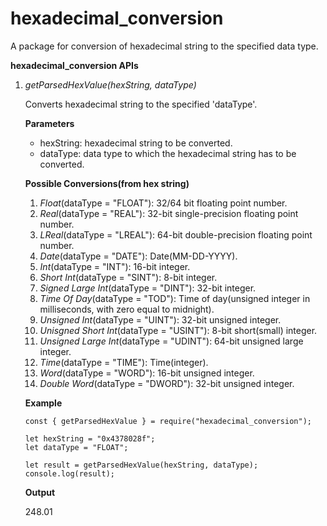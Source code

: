 # hexadecimal_conversion

A package for conversion of hexadecimal string to the specified data type.

**hexadecimal_conversion APIs**

1. _getParsedHexValue(hexString, dataType)_

   Converts hexadecimal string to the specified 'dataType'.

   **Parameters**

   - hexString: hexadecimal string to be converted.
   - dataType: data type to which the hexadecimal string has to be converted.

   **Possible Conversions(from hex string)**

   1. _Float_(dataType = "FLOAT"): 32/64 bit floating point number.
   2. _Real_(dataType = "REAL"): 32-bit single-precision floating point number.
   3. _LReal_(dataType = "LREAL"): 64-bit double-precision floating point number.
   4. _Date_(dataType = "DATE"): Date(MM-DD-YYYY).
   5. _Int_(dataType = "INT"): 16-bit integer.
   6. _Short Int_(dataType = "SINT"): 8-bit integer.
   7. _Signed Large Int_(dataType = "DINT"): 32-bit integer.
   8. _Time Of Day_(dataType = "TOD"): Time of day(unsigned integer in milliseconds, with zero equal to midnight).
   9. _Unsigned Int_(dataType = "UINT"): 32-bit unsigned integer.
   10. _Unisgned Short Int_(dataType = "USINT"): 8-bit short(small) integer.
   11. _Unsigned Large Int_(dataType = "UDINT"): 64-bit unsigned large integer.
   12. _Time_(dataType = "TIME"): Time(integer).
   13. _Word_(dataType = "WORD"): 16-bit unsigned integer.
   14. _Double Word_(dataType = "DWORD"): 32-bit unsigned integer.

   **Example**

   ```
   const { getParsedHexValue } = require("hexadecimal_conversion");

   let hexString = "0x4378028f";
   let dataType = "FLOAT";

   let result = getParsedHexValue(hexString, dataType);
   console.log(result);
   ```

   **Output**

   248.01
